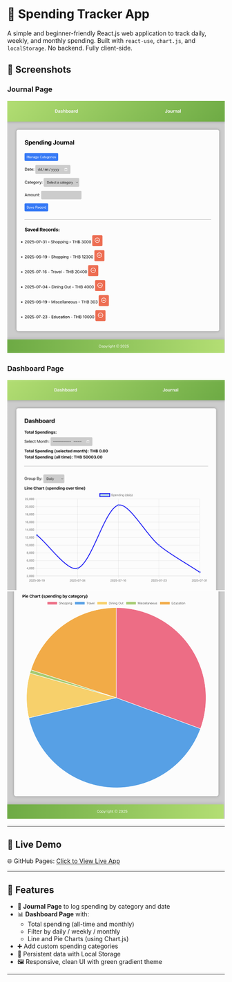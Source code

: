 # 💸 Spending Tracker App

A simple and beginner-friendly React.js web application to track daily, weekly, and monthly spending. Built with `react-use`, `chart.js`, and `localStorage`. No backend. Fully client-side.

## 📸 Screenshots

### Journal Page

![Journal Page Screenshot](./public/Journal.png)

### Dashboard Page

![Dashboard Page Screenshot 01](./public/Dashboard-01.png)
![Dashboard Page Screenshot 02](./public/Dashboard-02.png)

---

## 🔗 Live Demo

🌐 GitHub Pages: [Click to View Live App](https://pmnoia.github.io/spending-tracker/)

---

## 🧠 Features

- 🧾 **Journal Page** to log spending by category and date
- 📊 **Dashboard Page** with:
  - Total spending (all-time and monthly)
  - Filter by daily / weekly / monthly
  - Line and Pie Charts (using Chart.js)
- ➕ Add custom spending categories
- 💾 Persistent data with Local Storage
- 🖼️ Responsive, clean UI with green gradient theme

---
